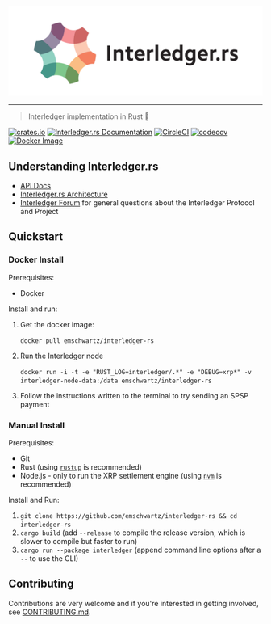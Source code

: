 <p align="center">
  <img src="interledger-rs.svg" width="700" alt="Interledger.rs">
</p>

---
> Interledger implementation in Rust :money_with_wings:

[![crates.io](https://img.shields.io/crates/v/interledger.svg)](https://crates.io/crates/interledger)
[![Interledger.rs Documentation](https://docs.rs/interledger/badge.svg)](https://docs.rs/interledger)
[![CircleCI](https://circleci.com/gh/emschwartz/interledger-rs.svg?style=shield)](https://circleci.com/gh/emschwartz/interledger-rs)
[![codecov](https://codecov.io/gh/emschwartz/interledger-rs/branch/master/graph/badge.svg)](https://codecov.io/gh/emschwartz/interledger-rs)
[![Docker Image](https://img.shields.io/docker/pulls/emschwartz/interledger-rs.svg?maxAge=2592000)](https://hub.docker.com/r/emschwartz/interledger-rs/)

## Understanding Interledger.rs
- [API Docs](https://docs.rs/interledger)
- [Interledger.rs Architecture](./docs/architecture.md)
- [Interledger Forum](https://forum.interledger.org) for general questions about the Interledger Protocol and Project

## Quickstart

### Docker Install

Prerequisites:
- Docker

Install and run:

1. Get the docker image:

    `docker pull emschwartz/interledger-rs`

2. Run the Interledger node

    `docker run -i -t -e "RUST_LOG=interledger/.*" -e "DEBUG=xrp*" -v interledger-node-data:/data emschwartz/interledger-rs`

3. Follow the instructions written to the terminal to try sending an SPSP payment


### Manual Install

Prerequisites:
- Git
- Rust (using [`rustup`](https://rustup.rs/) is recommended)
- Node.js - only to run the XRP settlement engine (using [`nvm`](https://github.com/creationix/nvm) is recommended)

Install and Run:

1. `git clone https://github.com/emschwartz/interledger-rs && cd interledger-rs`
2. `cargo build` (add `--release` to compile the release version, which is slower to compile but faster to run)
2. `cargo run --package interledger` (append command line options after a `--` to use the CLI)

## Contributing

Contributions are very welcome and if you're interested in getting involved, see [CONTRIBUTING.md](docs/CONTRIBUTING.md).